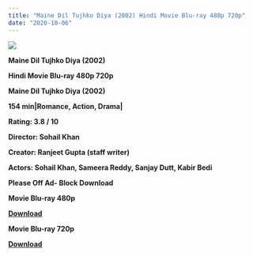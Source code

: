 ```yaml
---
title: "Maine Dil Tujhko Diya (2002) Hindi Movie Blu-ray 480p 720p"
date: "2020-10-06"
---
```


[**![](https://1.bp.blogspot.com/-cA1Cls_FspI/Xv7XMrxTogI/AAAAAAAAD08/aJOcgoab3Pcy7T8rGa2LRKzXY6_X7xEWACLcBGAsYHQ/s1600/0ppopopopop7666.jpg)**](https://1.bp.blogspot.com/-cA1Cls_FspI/Xv7XMrxTogI/AAAAAAAAD08/aJOcgoab3Pcy7T8rGa2LRKzXY6_X7xEWACLcBGAsYHQ/s1600/0ppopopopop7666.jpg)

 **Maine Dil Tujhko Diya (2002)**

**Hindi Movie Blu-ray 480p 720p** 

**Maine Dil Tujhko Diya (2002)**

**154 min|Romance, Action, Drama|**

**Rating: 3.8 / 10** 

**Director: Sohail Khan**

**Creator: Ranjeet Gupta (staff writer)**

**Actors: Sohail Khan, Sameera Reddy, Sanjay Dutt, Kabir Bedi**

**Please Off Ad- Block Download**

 **Movie Blu-ray 480p** 

**[Download](https://zee.gl/EtL7)** 

 **Movie Blu-ray 720p** 

**[Download](https://zee.gl/G8mSDDmL)**
